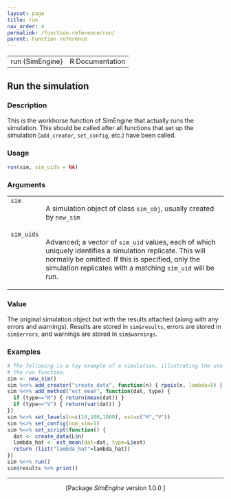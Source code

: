 ```yaml
---
layout: page
title: run 
nav_order: 4 
permalink: /function-reference/run/
parent: Function reference
---
```



<table width="100%" summary="page for run {SimEngine}"><tr><td>run {SimEngine}</td><td style="text-align: right;">R Documentation</td></tr></table>

<h2>Run the simulation</h2>

<h3>Description</h3>

<p>This is the workhorse function of <span class="pkg">SimEngine</span> that actually
runs the simulation. This should be called after all functions that set
up the simulation (<span style='font-family:&quot;SFMono-Regular&quot;,Menlo,Consolas,Monospace; font-size:0.85em'>add_creator</span>, <span style='font-family:&quot;SFMono-Regular&quot;,Menlo,Consolas,Monospace; font-size:0.85em'>set_config</span>, etc.) have been
called.
</p>


<h3>Usage</h3>

```R
run(sim, sim_uids = NA)
```


<h3>Arguments</h3>

<table summary="R argblock">
<tr valign="top"><td><span style='font-family:&quot;SFMono-Regular&quot;,Menlo,Consolas,Monospace; font-size:0.85em'>sim</span></td>
<td>
<p>A simulation object of class <span style='font-family:&quot;SFMono-Regular&quot;,Menlo,Consolas,Monospace; font-size:0.85em'>sim_obj</span>, usually created by
<span style='font-family:&quot;SFMono-Regular&quot;,Menlo,Consolas,Monospace; font-size:0.85em'>new_sim</span></p>
</td></tr>
<tr valign="top"><td><span style='font-family:&quot;SFMono-Regular&quot;,Menlo,Consolas,Monospace; font-size:0.85em'>sim_uids</span></td>
<td>
<p>Advanced; a vector of <span style='font-family:&quot;SFMono-Regular&quot;,Menlo,Consolas,Monospace; font-size:0.85em'>sim_uid</span> values, each of which
uniquely identifies a simulation replicate. This will normally be
omitted. If this is specified, only the simulation replicates with a
matching <span style='font-family:&quot;SFMono-Regular&quot;,Menlo,Consolas,Monospace; font-size:0.85em'>sim_uid</span> will be run.</p>
</td></tr>
</table>


<h3>Value</h3>

<p>The original simulation object but with the results attached (along
with any errors and warnings). Results are stored in <span style='font-family:&quot;SFMono-Regular&quot;,Menlo,Consolas,Monospace; font-size:0.85em'>sim$results</span>,
errors are stored in <span style='font-family:&quot;SFMono-Regular&quot;,Menlo,Consolas,Monospace; font-size:0.85em'>sim$errors</span>, and warnings are stored in
<span style='font-family:&quot;SFMono-Regular&quot;,Menlo,Consolas,Monospace; font-size:0.85em'>sim$warnings</span>.
</p>


<h3>Examples</h3>

```R
# The following is a toy example of a simulation, illustrating the use of
# the run function.
sim <- new_sim()
sim %<>% add_creator("create_data", function(n) { rpois(n, lambda=5) })
sim %<>% add_method("est_mean", function(dat, type) {
  if (type=="M") { return(mean(dat)) }
  if (type=="V") { return(var(dat)) }
})
sim %<>% set_levels(n=c(10,100,1000), est=c("M","V"))
sim %<>% set_config(num_sim=1)
sim %<>% set_script(function() {
  dat <- create_data(L$n)
  lambda_hat <- est_mean(dat=dat, type=L$est)
  return (list("lambda_hat"=lambda_hat))
})
sim %<>% run()
sim$results %>% print()
```

<hr /><div style="text-align: center;">[Package <em>SimEngine</em> version 1.0.0 ]</div>
